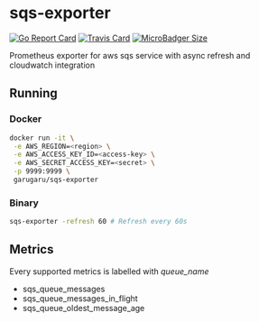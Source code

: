 # sqs-exporter
[![Go Report Card](https://goreportcard.com/badge/github.com/GaruGaru/aws-sqs-exporter)](https://goreportcard.com/report/github.com/GaruGaru/aws-sqs-exporter)
[![Travis Card](https://travis-ci.org/GaruGaru/aws-sqs-exporter.svg?branch=master)](https://travis-ci.org/GaruGaru/aws-sqs-exporter)
[![MicroBadger Size](https://img.shields.io/microbadger/image-size/garugaru/sqs-exporter)](https://cloud.docker.com/u/garugaru/repository/docker/garugaru/sqs-exporter)
 
Prometheus exporter for aws sqs service with async refresh and cloudwatch integration 

## Running

### Docker
```bash
docker run -it \
 -e AWS_REGION=<region> \
 -e AWS_ACCESS_KEY_ID=<access-key> \
 -e AWS_SECRET_ACCESS_KEY=<secret> \
 -p 9999:9999 \
 garugaru/sqs-exporter
```

### Binary
```bash
sqs-exporter -refresh 60 # Refresh every 60s
```

## Metrics

Every supported metrics is labelled with *queue_name* 

* sqs_queue_messages
* sqs_queue_messages_in_flight
* sqs_queue_oldest_message_age